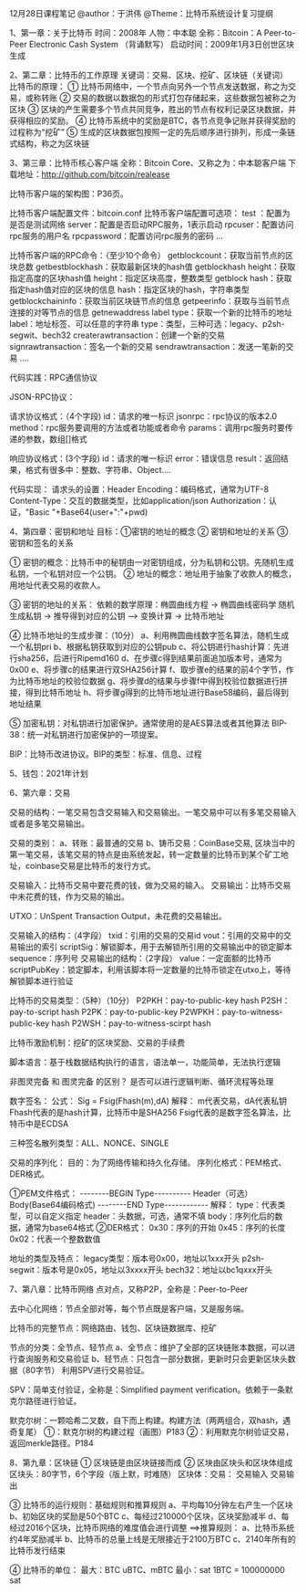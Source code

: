 12月28日课程笔记
@author：于洪伟
@Theme：比特币系统设计复习提纲

1、第一章：关于比特币
时间：2008年
人物：中本聪
全称：Bitcoin：A Peer-to-Peer Electronic Cash System
（背诵默写）
启动时间：2009年1月3日创世区块生成

2、第二章：比特币的工作原理
关键词：交易、区块、挖矿、区块链（关键词）
比特币的原理：
① 比特币网络中，一个节点向另外一个节点发送数据，称之为交易，或称转账
② 交易的数据以数据包的形式打包存储起来，这些数据包被称之为区块
③ 区块的产生需要多个节点共同竞争，胜出的节点有权利记录区块数据，并获得相应的奖励。
④ 比特币系统中的奖励是BTC，各节点竞争记账并获得奖励的过程称为“挖矿”
⑤ 生成的区块数据包按照一定的先后顺序进行排列，形成一条链式结构，称之为区块链

3、第三章：比特币核心客户端
全称：Bitcoin Core、又称之为：中本聪客户端
下载地址：http://github.com/bitcoin/realease

比特币客户端的架构图：P36页。

比特币客户端配置文件：bitcoin.conf
比特币客户端配置可选项：
	test ：配置为是否是测试网络
	server：配置是否启动RPC服务，1表示启动
	rpcuser：配置访问rpc服务的用户名
	rpcpassword：配置访问rpc服务的密码
	...

比特币客户端的RPC命令：（至少10个命令）
	getblockcount：获取当前节点的区块总数
	getbestblockhash：获取最新区块的hash值
	getblockhash height：获取指定高度的区块hash值
		height：指定区块高度，整数类型
	getblock hash：获取指定hash值对应的区块的信息
		hash：指定区块的hash，字符串类型
	getblockchaininfo：获取当前区块链节点的信息
	getpeerinfo：获取与当前节点连接的对等节点的信息
	getnewaddress label type：获取一个新的比特币的地址
		label：地址标签、可以任意的字符串
		type：类型，三种可选：legacy、p2sh-segwit、bech32
	createrawtransaction：创建一个新的交易
	signrawtransaction：签名一个新的交易
	sendrawtransaction：发送一笔新的交易
	....

代码实践：RPC通信协议

JSON-RPC协议：

请求协议格式：（4个字段)
	id：请求的唯一标识
	jsonrpc：rpc协议的版本2.0
	method：rpc服务要调用的方法或者功能或者命令
	params：调用rpc服务时要传递的参数，数组[]格式

响应协议格式：(3个字段)
	id：请求的唯一标识
	error：错误信息
	result：返回结果，格式有很多中：整数、字符串、Object....

代码实现：
请求头的设置：Header
	Encoding：编码格式，通常为UTF-8
	Content-Type：交互的数据类型，比如application/json
	Authorization：认证，"Basic "+Base64(user+":"+pwd)

4、第四章：密钥和地址
目标：①密钥的地址的概念 ② 密钥和地址的关系 ③ 密钥和签名的关系

① 密钥的概念：比特币中的秘钥由一对密钥组成，分为私钥和公钥。先随机生成私钥，一个私钥对应一个公钥。
② 地址的概念：地址用于抽象了收款人的概念，用地址代表交易的收款人。

③ 密钥的地址的关系：
	依赖的数学原理：椭圆曲线方程 -> 椭圆曲线密码学
	随机生成私钥 -> 推导得到对应的公钥 —> 变换计算 -> 比特币地址

④ 比特币地址的生成步骤：（10分）
	a、利用椭圆曲线数字签名算法，随机生成一个私钥pri
	b、根据私钥获取到对应的公钥pub
	c、将公钥进行hash计算：先进行sha256，后进行Ripemd160
	d、在步骤c得到结果前面追加版本号，通常为0x00
	e、将步骤c的结果进行双SHA256计算
	f、取步骤e的结果的前4个字节，作为比特币地址的校验位数据
	g、将步骤d的结果与步骤f中得到校验位数据进行拼接，得到比特币地址
	h、将步骤g得到的比特币地址进行Base58编码，最后得到地址结果

⑤ 加密私钥：对私钥进行加密保护。通常使用的是AES算法或者其他算法
BIP-38：统一对私钥进行加密保护的一项提案。

BIP：比特币改进协议。BIP的类型：标准、信息、过程

5、钱包：2021年计划


6、第六章：交易

交易的结构：一笔交易包含交易输入和交易输出。一笔交易中可以有多笔交易输入或者是多笔交易输出。

交易的类别：
	a、转账：最普通的交易
	b、铸币交易：CoinBase交易, 区块当中的第一笔交易，该笔交易的特点是由系统发起，转一定数量的比特币到某个矿工地址，coinbase交易是比特币的发行方式。

交易输入：比特币交易中要花费的钱，做为交易的输入。
交易输出：比特币交易中未花费的钱，作为交易的输出。

UTXO：UnSpent Transaction Output，未花费的交易输出。

交易输入的结构：（4字段）
	txid：引用的交易的交易id
	vout：引用的交易中的交易输出的索引
	scriptSig：解锁脚本，用于去解锁所引用的交易输出中的锁定脚本
	sequence：序列号
交易输出的结构：（2字段）
	value：一定面额的比特币
	scriptPubKey：锁定脚本，利用该脚本将一定数量的比特币锁定在utxo上，等待解锁脚本进行验证

比特币的交易类型：（5种）（10分）
	P2PKH：pay-to-public-key hash
	P2SH：pay-to-script hash
	P2PK：pay-to-public-key
	P2WPKH：pay-to-witness-public-key hash
	P2WSH：pay-to-witness-scirpt hash

比特币激励机制：挖矿的区块奖励、交易的手续费

脚本语言：基于栈数据结构执行的语言，语法单一，功能简单，无法执行逻辑

非图灵完备 和 图灵完备 的区别？ 是否可以进行逻辑判断、循环流程等处理

数字签名：
	公式： Sig = Fsig(Fhash(m),dA)
	解释：
		m代表交易，dA代表私钥
		Fhash代表的是hash计算，比特币中是SHA256
		Fsig代表的是数字签名算法，比特币中是ECDSA

三种签名散列类型：ALL、NONCE、SINGLE


交易的序列化：
目的：为了网络传输和持久化存储。
序列化格式：PEM格式、DER格式。

①PEM文件格式：
	--------BEGIN Type----------
	Header（可选）
	Body(Base64编码格式)
	--------END Type------------
	解释：
		type：代表类型，可以自定义指定
		header：头数据，可选，通常不填
		body：序列化后的数据，通常为base64格式
②DER格式：
	0x30：序列的开始
	0x45：序列的长度
	0x02：代表一个整数数值

地址的类型及特点：
	legacy类型：版本号0x00，地址以1xxx开头
	p2sh-segwit：版本号是0x05，地址以3xxxx开头
	bech32：地址以bc1qxxx开头

7、第八章：比特币网络
点对点，又称P2P，全称是：Peer-to-Peer

去中心化网络：节点全部对等，每个节点既是客户端，又是服务端。

比特币的完整节点：网络路由、钱包、区块链数据库、挖矿

节点的分类：全节点、轻节点
	a、全节点：维护了全部的区块链账本数据，可以进行查询服务和交易验证
	b、轻节点：只包含一部分数据，更新时只会更新区块头数据（80字节）
	利用SPV进行交易验证。

SPV：简单支付验证，全称是：Simplified payment verification。依赖于一条默克尔路径进行验证。

默克尔树：一颗哈希二叉数，自下而上构建。构建方法（两两组合，双hash，遇奇复尾）
①：默克尔树的构建过程（画图）P183
②：利用默克尔树验证交易，返回merkle路径。P184


8、第九章：区块链
① 区块链是由区块链接而成
② 区块由区块头和区块体组成
	区块头：80字节，6个字段（版上默，时难随）
	区块体：交易：
				交易输入
				交易输出

③ 比特币的运行规则：基础规则和推算规则
	a、平均每10分钟左右产生一个区块
	b、初始区块的奖励是50个BTC
	c、每经过210000个区块，区块奖励减半
	d、每经过2016个区块，比特币网络的难度值会进行调整
 ==>推算规则：
 	a、比特币系统约4年奖励减半
 	b、比特币的总量上线是无限接近于2100万BTC
 	c、2140年所有的比特币发行结束

④ 比特币的单位：
	最大：BTC
	uBTC、mBTC
	最小：sat
	1BTC = 100000000 sat 



















